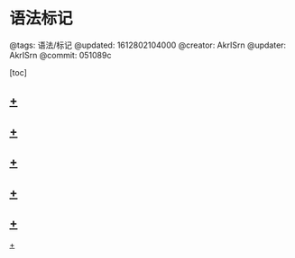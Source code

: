 # 语法标记

@tags: 语法/标记
@updated: 1612802104000
@creator: AkrISrn
@updater: AkrISrn
@commit: 051089c

[toc]

## [+](/zh/docs/flags.md)

## [+](/zh/docs/toc.md)

## [+](/zh/docs/list.md)

## [+](/zh/docs/slice.md)

## [+](/zh/docs/redirect.md)

[+](/zh/docs/other-marks.md)
